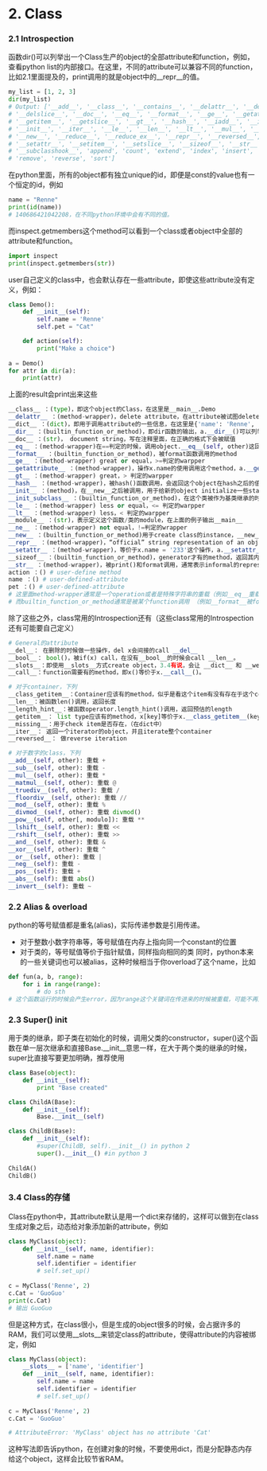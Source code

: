 # 2. Class
### 2.1 Introspection
函数dir()可以列举出一个Class生产的object的全部attribute和function，例如，查看python list的内部接口。在这里，不同的attribute可以兼容不同的function，比如2.1里面提及的，print调用的就是object中的__repr__的值。
```python
my_list = [1, 2, 3]
dir(my_list)
# Output: ['__add__', '__class__', '__contains__', '__delattr__', '__delitem__',
# '__delslice__', '__doc__', '__eq__', '__format__', '__ge__', '__getattribute__',
# '__getitem__', '__getslice__', '__gt__', '__hash__', '__iadd__', '__imul__',
# '__init__', '__iter__', '__le__', '__len__', '__lt__', '__mul__', '__ne__',
# '__new__', '__reduce__', '__reduce_ex__', '__repr__', '__reversed__', '__rmul__',
# '__setattr__', '__setitem__', '__setslice__', '__sizeof__', '__str__',
# '__subclasshook__', 'append', 'count', 'extend', 'index', 'insert', 'pop',
# 'remove', 'reverse', 'sort']
```
在python里面，所有的object都有独立unique的id，即便是const的value也有一个恒定的id，例如
```python
name = "Renne"
print(id(name))
# 140686421042208，在不同python环境中会有不同的值。
```
而inspect.getmembers这个method可以看到一个class或者object中全部的attribute和function。
```python
import inspect
print(inspect.getmembers(str))
```
user自己定义的class中，也会默认存在一些attribute，即使这些attribute没有定义，例如：
```python
class Demo():
    def __init__(self):
        self.name = 'Renne'
        self.pet = "Cat"

    def action(self):
        print("Make a choice")
        
a = Demo()
for attr in dir(a):
    print(attr)

```
上面的result会print出来这些
```python
__class__ ：(type)，即这个object的Class，在这里是__main__.Demo
__delattr__ ：(method-wrapper)，delete attribute，在attribute被试图delete的时候，被call
__dict__ ：(dict)，即用于调用attribute的一些信息，在这里是{'name': 'Renne', 'pet': 'Cat'}
__dir__ ：(builtin_function_or_method)，即dir函数的输出，a.__dir__()可以列举出全部attribute和function
__doc__ ：(str)， document string，写在注释里面，在正确的格式下会被赋值
__eq__ ：(method-wrapper)在==判定的时候，调用object.__eq__(self, other)这回method
__format__ ：(builtin_function_or_method)，被format函数调用的method
__ge__ ：(method-wrapper) great or equal，>=判定的warpper
__getattribute__ ：(method-wrapper)，操作x.name的使用调用这个method，a.__getattribute__('name')等价于a.name
__gt__ ：(method-wrapper) great，> 判定的warpper
__hash__ ：(method-wrapper)，被hash()函数调用，会返回这个object在hash之后的值
__init__ ：(method)，在__new__之后被调用，用于给新的object initialize一些static的value，object(instance)本身是new创建的
__init_subclass__ ：(builtin_function_or_method)，在这个类被作为基类继承的时候，派生类在init的时候会call这个method
__le__ ：(method-wrapper) less or equal，<= 判定的warpper
__lt__ ：(method-wrapper) less，< 判定的warpper
__module__ ：(str)，表示定义这个函数/类的module，在上面的例子输出__main__
__ne__ ：(method-wrapper) not equal，!=判定的wrapper
__new__ ：(builtin_function_or_method)用于create class的instance，__new__会在object生成的时候被调用，生产dir的静态的method
__repr__ ：(method-wrapper)，“official” string representation of an object，在jupyter列举的时候被调用
__setattr__ ：(method-wrapper)，等价于x.name = '233'这个操作，a.__setattr__('name','Kalu')等价于a.name = 'Kalu'
__sizeof__ ：(builtin_function_or_method)，generator才有的method，返回其内存的大小(number of bytes)
__str__ ：(method-wrapper)，被print()和format调用，通常表示informal的representation
action ：() # user-define method
name ：() # user-defined-attribute
pet ：() # user-defined-attribute
# 这里面method-wrapper通常是一个operation或者是特殊字符串的重载（例如__eq__重载==）
# 而builtin_function_or_method通常是被某个function调用 （例如__format__被format()调用）
```
除了这些之外，class常用的Introspection还有（这些class常用的Introspection还有可能要自己定义）
```python
# General的attribute
__del__： 在删除的时候做一些操作，del x会间接的call __del__
__bool__： bool()，被if(x) call，在没有__bool__的时候会call __len__。
__slots__：即使用__slots__方式create object，3.4有说，会让 __dict__ 和 __weakref__ 不create
__call__：function需要有的method，即x()等价于x.__call__()。

# 对于container，下列
__class_getitem__：Container应该有的method，似乎是看这个item有没有存在于这个container
__len__：被函数len()调用，返回长度
__length_hint__：被函数operator.length_hint()调用，返回预估的length
__getitem__： list type应该有的method，x[key]等价于x.__class_getitem__(key) （__setitem__和__delitem__类似）
__missing__：用于check item是否存在，（在dict中）
__iter__： 返回一个iterator的object，并且iterate整个container
__reversed__： 做reverse iteration

# 对于数字的class，下列
__add__(self, other): 重载 +
__sub__(self, other): 重载 -
__mul__(self, other): 重载 *
__matmul__(self, other): 重载 @
__truediv__(self, other): 重载 /
__floordiv__(self, other): 重载 //
__mod__(self, other): 重载 %
__divmod__(self, other): 重载 divmod()
__pow__(self, other[, modulo]): 重载 **
__lshift__(self, other): 重载 <<
__rshift__(self, other): 重载 >>
__and__(self, other): 重载 &
__xor__(self, other): 重载 ^
__or__(self, other): 重载 |
__neg__(self): 重载 -
__pos__(self): 重载 +
__abs__(self): 重载 abs()
__invert__(self): 重载 ~
```


### 2.2 Alias & overload
python的等号赋值都是重名(alias)，实际传递参数是引用传递。
* 对于整数小数字符串等，等号赋值在内存上指向同一个constant的位置
* 对于类的，等号赋值等价于指针赋值，同样指向相同的类
同时，python本来的一些关键词也可以被alias，这种时候相当于你overload了这个name，比如
```python
def fun(a, b, range):
    for i in range(range):
        # do sth
# 这个函数运行的时候会产生error，因为range这个关键词在传进来的时候被重载，可能不再是一个函数的类型
```

### 2.3 Super() init
用于类的继承，即子类在初始化的时候，调用父类的constructor，super()这个函数在单一层次继承和直接Base.\_\_init\_\_意思一样，在大于两个类的继承的时候，super比直接写要更加明确，推荐使用
```python
class Base(object):
    def __init__(self):
        print "Base created"

class ChildA(Base):
    def __init__(self):
        Base.__init__(self)

class ChildB(Base):
    def __init__(self):
        #super(ChildB, self).__init__() in python 2
        super().__init__() #in python 3
        
ChildA() 
ChildB()
```

### 3.4 Class的存储
Class在python中，其attribute默认是用一个dict来存储的，这样可以做到在class生成对象之后，动态给对象添加新的attribute，例如
```python
class MyClass(object):
    def __init__(self, name, identifier):
        self.name = name
        self.identifier = identifier
        # self.set_up()
        
c = MyClass('Renne', 2)
c.Cat = 'GuoGuo'
print(c.Cat)
# 输出 GuoGuo
```
但是这种方式，在class很小，但是生成的object很多的时候，会占据许多的RAM，我们可以使用__slots__来锁定class的attribute，使得attribute的内容被绑定，例如
```python
class MyClass(object):
    __slots__ = ['name', 'identifier']
    def __init__(self, name, identifier):
        self.name = name
        self.identifier = identifier
        # self.set_up()
        
c = MyClass('Renne', 2)
c.Cat = 'GuoGuo'

# AttributeError: 'MyClass' object has no attribute 'Cat'
```
这种写法即告诉python，在创建对象的时候，不要使用dict，而是分配静态内存给这个object，这样会比较节省RAM。


